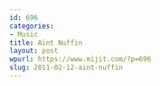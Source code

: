 ```yaml
---
id: 696
categories:
- Music
title: Aint Nuffin
layout: post
wpurl: https://www.mijit.com/?p=696
slug: 2011-02-12-aint-nuffin
---
```

<object width="480" height="390"><param name="movie" value="https://www.youtube-nocookie.com/v/S4Q9zngV52U?fs=1&amp;hl=en_US"></param><param name="allowFullScreen" value="true"></param><param name="allowscriptaccess" value="always"></param><embed src="https://www.youtube-nocookie.com/v/S4Q9zngV52U?fs=1&amp;hl=en_US" type="application/x-shockwave-flash" allowscriptaccess="always" allowfullscreen="true" width="480" height="390"></embed></object>
